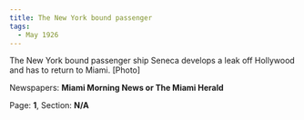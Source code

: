 ```yaml
---  
title: The New York bound passenger  
tags:  
  - May 1926  
---  
```

  
The New York bound passenger ship Seneca develops a leak off Hollywood and has to return to Miami. [Photo]  
  
Newspapers: **Miami Morning News or The Miami Herald**  
  
Page: **1**, Section: **N/A** 
